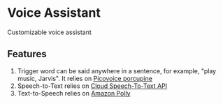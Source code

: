 # Voice Assistant
Customizable voice assistant

## Features
1. Trigger word can be said anywhere in a sentence, for example, "play music, Jarvis". It relies on [Picovoice porcupine](https://github.com/Picovoice/porcupine)
2. Speech-to-Text relies on [Cloud Speech-To-Text API](https://console.developers.google.com/apis/library/speech.googleapis.com/)
3. Text-to-Speech relies on [Amazon Polly](https://aws.amazon.com/polly/)
